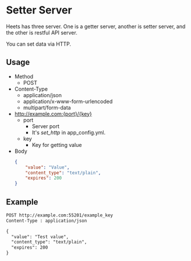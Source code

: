 # Setter Server
Heets has three server. One is a getter server, another is setter server, and the other is restful API server.

You can set data via HTTP.

## Usage
* Method
  * POST
* Content-Type
  * application/json
  * application/x-www-form-urlencoded
  * multipart/form-data
* http://example.com:{port}/{key}
  * port
    * Server port
    * It's *set_http* in app_config.yml.
  * key
    * Key for getting value
* Body
  ```json
  {
	  "value": "Value",
	  "content_type": "text/plain",
	  "expires": 200
  }
  ```

## Example
```html
POST http://example.com:55201/example_key
Content-Type : application/json

{
  "value": "Test value",
  "content_type": "text/plain",
  "expires": 200
}
```
